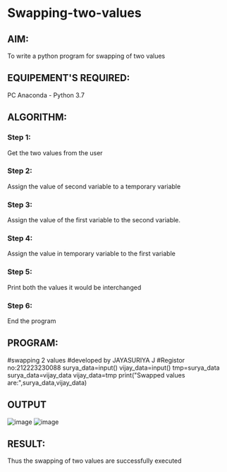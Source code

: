 # Swapping-two-values
## AIM:
To write a python program for swapping of two values
## EQUIPEMENT'S REQUIRED: 
PC
Anaconda - Python 3.7
## ALGORITHM: 
### Step 1:
Get the two values from the user
### Step 2: 
Assign the value of second variable to a temporary variable 
### Step 3: 
Assign the value of the first variable to the second variable.
### Step 4:  
Assign the value in temporary variable to the first variable
### Step 5: 
Print both the values it would be interchanged
### Step 6: 
End the program
## PROGRAM:
#swapping 2 values
#developed by JAYASURIYA J
#Registor no:212223230088
surya_data=input()
vijay_data=input()
tmp=surya_data
surya_data=vijay_data
vijay_data=tmp
print("Swapped values are:",surya_data,vijay_data)

## OUTPUT
 ![image](https://github.com/230131249/Swapping-two-values/assets/150232701/9ae87b65-de30-4ba4-982f-e0cf69bb676d)
![image](https://github.com/230131249/Swapping-two-values/assets/150232701/2ebc8a0c-91fc-4404-9e92-658a69a378c9)

## RESULT:
Thus the swapping of two values are successfully executed



